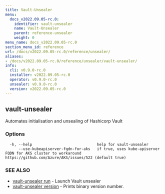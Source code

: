 ```yaml
---
title: Vault-Unsealer
menu:
  docs_v2022.09.05-rc.0:
    identifier: vault-unsealer
    name: Vault-Unsealer
    parent: reference-unsealer
    weight: 0
menu_name: docs_v2022.09.05-rc.0
section_menu_id: reference
url: /docs/v2022.09.05-rc.0/reference/unsealer/
aliases:
- /docs/v2022.09.05-rc.0/reference/unsealer/vault-unsealer/
info:
  cli: v0.9.0-rc.0
  installer: v2022.09.05-rc.0
  operator: v0.9.0-rc.0
  unsealer: v0.9.0-rc.0
  version: v2022.09.05-rc.0
---
```


## vault-unsealer

Automates initialisation and unsealing of Hashicorp Vault

### Options

```
  -h, --help                             help for vault-unsealer
      --use-kubeapiserver-fqdn-for-aks   if true, uses kube-apiserver FQDN for AKS cluster to workaround https://github.com/Azure/AKS/issues/522 (default true)
```

### SEE ALSO

* [vault-unsealer run](/docs/v2022.09.05-rc.0/reference/unsealer/vault-unsealer_run)	 - Launch Vault unsealer
* [vault-unsealer version](/docs/v2022.09.05-rc.0/reference/unsealer/vault-unsealer_version)	 - Prints binary version number.

